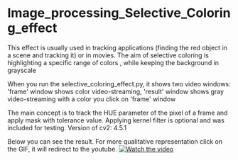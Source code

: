 # Image_processing_Selective_Coloring_effect
This effect is usually used in tracking applications
(finding the red object in a scene and tracking it) or in movies. The aim of selective coloring is highlighting a specific range of colors , while keeping the background in grayscale

When you run the selective_coloring_effect.py, it shows two video windows: 'frame' window shows color video-streaming, 'result' window shows gray video-streaming with a color you click on 'frame' window

The main concept is to track the HUE parameter of the pixel of a frame and apply mask with tolerance value. Applying kernel filter is optional and was included for testing. Version of cv2: 4.5.1

Below you can see the result. For more qualitative representation click on the GIF, it will redirect to the youtube. 
[![Watch the video](https://github.com/RustamChib/Image_Processing_Selective_Coloring_effect/blob/main/result.gif)](https://youtu.be/tIJqNCWD39o)
